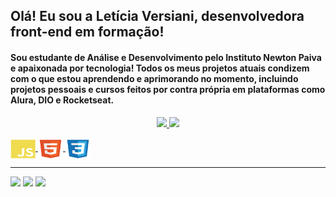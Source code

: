 ## Olá! Eu sou a Letícia Versiani, desenvolvedora front-end em formação!

#### Sou estudante de Análise e Desenvolvimento pelo Instituto Newton Paiva e apaixonada por tecnologia! Todos os meus projetos atuais condizem com o que estou aprendendo e aprimorando no momento, incluindo projetos pessoais e cursos feitos por contra própria em plataformas como Alura, DIO e Rocketseat.

<div align="center">
  <a href="https://github.com/lversiani">
  <img height="180em" src="https://github-readme-stats.vercel.app/api?username=lversiani&show_icons=true&theme=darcula&include_all_commits=true&count_private=true"/>
  <img height="180em" src="https://github-readme-stats.vercel.app/api/top-langs/?username=lversiani&layout=compact&langs_count=7&theme=darcula"/>
</div>

  <div style="display: inline_block"><br>
  <img align="center" alt="Leticia-Js" height="30" width="40" src="https://raw.githubusercontent.com/devicons/devicon/master/icons/javascript/javascript-plain.svg">
  <img align="center" alt="Leticia-HTML" height="30" width="40" src="https://raw.githubusercontent.com/devicons/devicon/master/icons/html5/html5-original.svg">
  <img align="center" alt="Leticia-CSS" height="30" width="40" src="https://raw.githubusercontent.com/devicons/devicon/master/icons/css3/css3-original.svg">
</div>
  
  ______________
 <div> 
  <a href="https://instagram.com/_leticiaversiani" target="_blank"><img src="https://img.shields.io/badge/-Instagram-%23E4405F?style=for-the-badge&logo=instagram&logoColor=white" target="_blank"></a>
  <a href = "mailto:letscdv@gmail.com"><img src="https://img.shields.io/badge/-Gmail-%23333?style=for-the-badge&logo=gmail&logoColor=white" target="_blank"></a>
  <a href="https://www.linkedin.com/in/let%C3%ADcia-versiani-8a9740162/" target="_blank"><img src="https://img.shields.io/badge/-LinkedIn-%230077B5?style=for-the-badge&logo=linkedin&logoColor=white" target="_blank"></a> 

</div>
